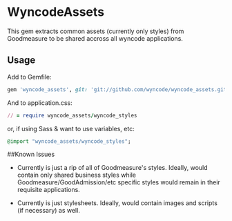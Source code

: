 # WyncodeAssets

This gem extracts common assets (currently only styles) from Goodmeasure to be shared accross all wyncode applications.

## Usage
Add to Gemfile:

```ruby
gem 'wyncode_assets', git: 'git://github.com/wyncode/wyncode_assets.git'
```

And to application.css:

```ruby
// = require wyncode_assets/wyncode_styles
```

or, if using Sass & want to use variables, etc:

```ruby
@import "wyncode_assets/wyncode_styles";
```

##Known Issues

- Currently is just a rip of all of Goodmeasure's styles. Ideally, would contain only shared business styles while Goodmeasure/GoodAdmission/etc specific styles would remain in their requisite applications.

- Currently is just stylesheets. Ideally, would contain images and scripts (if necessary) as well.
